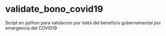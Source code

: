 # validate_bono_covid19
Script en python para validacion por lotes del beneficio gubernamental por emergencia del COVID19
